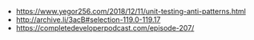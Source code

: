 - https://www.yegor256.com/2018/12/11/unit-testing-anti-patterns.html
- http://archive.li/3acB#selection-119.0-119.17
- https://completedeveloperpodcast.com/episode-207/
